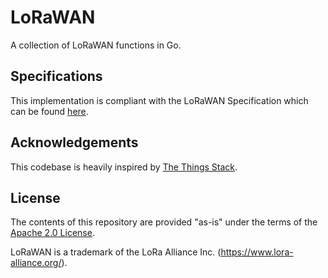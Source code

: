 # LoRaWAN

A collection of LoRaWAN functions in Go.

## Specifications

This implementation is compliant with the LoRaWAN Specification which can be found [here](https://lora-alliance.org/lorawan-for-developers).

## Acknowledgements

This codebase is heavily inspired by [The Things Stack](https://github.com/thethingsnetwork/lorawan-stack).

## License

The contents of this repository are provided "as-is" under the terms of the [Apache 2.0 License](./LICENSE).

LoRaWAN is a trademark of the LoRa Alliance Inc. (https://www.lora-alliance.org/).
